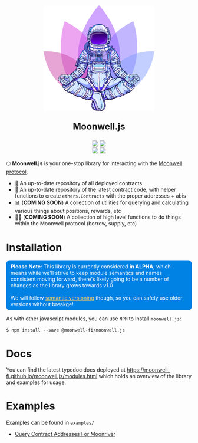 <div align="center">
<p>
    <a href="https://moonwell.fi" target="_blank">
      <img alt="Moonwell Logo" src="media/spaceman.png" width="300" />
    </a>
</p>
<p style="font-size: 1.5rem; font-weight: bold">Moonwell.js</p>

<img src="https://img.shields.io/npm/v/@moonwell-fi/moonwell.js?label=Latest+NPM+Version" />
<img src="https://img.shields.io/github/package-json/v/moonwell-fi/moonwell.js?label=Master+Branch+Version" />

<br />

<img src="https://img.shields.io/bundlephobia/minzip/@moonwell-fi/moonwell.js" />
<img src="https://img.shields.io/github/last-commit/moonwell-fi/moonwell.js" />
</div>

🌕 **Moonwell.js** is your one-stop library for interacting with the [Moonwell protocol](https://moonwell.fi).

* 📝 An up-to-date repository of all deployed contracts
* 📜 An up-to-date repository of the latest contract code, with helper functions to create `ethers.Contracts` with the proper addresses + abis
* 📊 (**COMING SOON**) A collection of utilities for querying and calculating various things about positions, rewards, etc
* 👩‍🚀 (**COMING SOON**) A collection of high level functions to do things within the Moonwell protocol (borrow, supply, etc)

# Installation

<p style="background: #0081E4; color: white; padding: 0.5rem 0.75rem; border-radius: 10px; border: none;">
    <span style="font-weight: bold">Please Note</span>: 
    This library is currently considered <span style="font-weight: bold">in ALPHA</span>, which means while we'll strive to keep module semantics and names consistent moving forward,
    there's likely going to be a number of changes as the library grows towards v1.0 
    <br><br>
    We will follow <a target="_blank" style="color: #FFCF60" href="https://semver.org/">semantic versioning</a> though, so you can safely use older versions without breakge! 
</p>

As with other javascript modules, you can use `NPM` to install `moonwell.js`:

```shell
$ npm install --save @moonwell-fi/moonwell.js
```

# Docs

You can find the latest typedoc docs deployed at https://moonwell-fi.github.io/moonwell.js/modules.html which holds an overview of the library and examples for usage.

# Examples

Examples can be found in `examples/`

- [Query Contract Addresses For Moonriver](examples/query-contracts/index.js)
